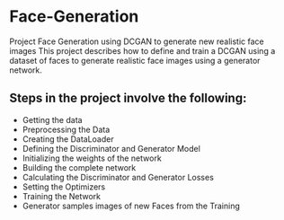 # Face-Generation
Project Face Generation using DCGAN to generate new realistic face images
This project describes how to define and train a DCGAN using a dataset of faces to generate realistic face images using a generator network.

## Steps in the project involve the following:
- Getting the data
- Preprocessing the Data
- Creating the DataLoader
- Defining the Discriminator and Generator Model 
- Initializing the weights of the network
- Building the complete network
- Calculating the Discriminator and Generator Losses
- Setting the Optimizers
- Training the Network
- Generator samples images of new Faces from the Training
